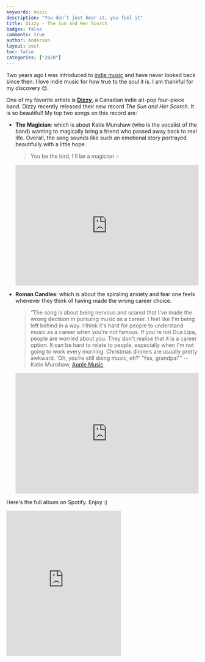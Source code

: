 ```yaml
---
keywords: music
description: "You don’t just hear it, you feel it"
title: Dizzy - The Sun and Her Scorch
badges: false
comments: true
author: Anderson
layout: post
toc: false
categories: ["2020"]
---
```


Two years ago I was introduced to [indie music](https://en.wikipedia.org/wiki/Independent_music) and have never looked back since then. I love indie music for how true to the soul it is. I am thankful for my discovery 😊.

One of my favorite artists is [**Dizzy**](https://www.dizzytheband.com/), a Canadian indie alt-pop four-piece band. Dizzy recently released their new record *The Sun and Her Scorch*. It is so beautiful! My top two songs on this record are:

- **The Magician**: which is about Katie Munshaw (who is the vocalist of the band) wanting to magically bring a friend who passed away back to real life. Overall, the song sounds like such an emotional story portrayed beautifully with a little hope.

    > You be the bird, I'll be a magician 🎶

    <iframe width="100%" height="315" src="https://www.youtube.com/embed/akyDtx5c5J4" frameborder="0" allow="accelerometer; autoplay; encrypted-media; gyroscope; picture-in-picture" allowfullscreen></iframe>


- **Roman Candles**: which is about the spiraling anxiety and fear one feels whenever they think of having made the wrong career choice.

  > “The song is about being nervous and scared that I've made the wrong decision in pursuing music as a career. I feel like I'm being left behind in a way. I think it's hard for people to understand music as a career when you're not famous. If you're not Dua Lipa, people are worried about you. They don't realise that it is a career option. It can be hard to relate to people, especially when I'm not going to work every morning. Christmas dinners are usually pretty awkward. 'Oh, you're still doing music, eh?' 'Yes, grandpa!'” -- Katie Munshaw, [Apple Music](https://music.apple.com/nz/album/the-sun-and-her-scorch/1508164390)

    <iframe width="100%" height="315" src="https://www.youtube.com/embed/LlvzCOxQRko" frameborder="0" allow="accelerometer; autoplay; encrypted-media; gyroscope; picture-in-picture" allowfullscreen></iframe>


Here's the full album on Spotify. Enjoy :) 

<iframe src="https://open.spotify.com/embed/album/0bwa7x8UZ8ZRv7YgLlerm6" width="300" height="380" frameborder="0" allowtransparency="true" allow="encrypted-media"></iframe>

